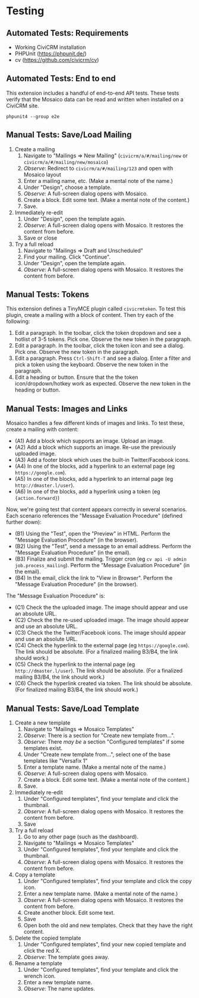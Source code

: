 # Testing

## Automated Tests: Requirements

 * Working CiviCRM installation
 * PHPUnit (https://phpunit.de/)
 * cv (https://github.com/civicrm/cv)

## Automated Tests: End to end

This extension includes a handful of end-to-end API tests.  These tests
verify that the Mosaico data can be read and written when installed on a
CiviCRM site.

```
phpunit4 --group e2e
```

## Manual Tests: Save/Load Mailing

1. Create a mailing
    1. Navigate to "Mailings => New Mailing" (`civicrm/a/#/mailing/new` or `civicrm/a/#/mailing/new/mosaico`)
    2. _Observe_: Redirect to `civicrm/a/#/mailing/123` and open with Mosaico layout
    3. Enter a mailing name, etc. (Make a mental note of the name.)
    4. Under "Design", choose a template.
    5. _Observe_: A full-screen dialog opens with Mosaico.
    6. Create a block. Edit some text. (Make a mental note of the content.)
    7. Save.
2. Immediately re-edit
    1. Under "Design", open the template again.
    2. _Observe_: A full-screen dialog opens with Mosaico. It restores the content from before.
    3. Save or close
3. Try a full reload
    1. Navigate to "Mailings => Draft and Unscheduled"
    2. Find your mailing. Click "Continue".
    3. Under "Design", open the template again.
    4. _Observe_: A full-screen dialog opens with Mosaico. It restores the content from before.

## Manual Tests: Tokens

This extension defines a TinyMCE plugin called `civicrmtoken`.  To test this
plugin, create a mailing with a block of content. Then try each of the following:

1. Edit a paragraph. In the toolbar, click the token dropdown and see a hotlist of 3-5 tokens. Pick one. Observe the new token in the paragraph.
2. Edit a paragraph. In the toolbar, click the token icon and see a dialog. Pick one. Observe the new token in the paragraph.
3. Edit a paragraph. Press `Ctrl-Shift-T` and see a dialog. Enter a filter and pick a token using the keyboard. Observe the new token in the paragraph.
4. Edit a heading or button. Ensure that the the token icon/dropdown/hotkey work as expected. Observe the new token in the heading or button.

## Manual Tests: Images and Links

Mosaico handles a few different kinds of images and links. To test these, create a
mailing with content:

 * (A1) Add a block which supports an image. Upload an image.
 * (A2) Add a block which supports an image. Re-use the previously uploaded image.
 * (A3) Add a footer block which uses the built-in Twitter/Facebook icons.
 * (A4) In one of the blocks, add a hyperlink to an external page (eg `https://google.com`).
 * (A5) In one of the blocks, add a hyperlink to an internal page (eg `http://dmaster.l/user`).
 * (A6) In one of the blocks, add a hyperlink using a token (eg `{action.forward}`)

Now, we're going test that content appears correctly in several scenarios.  Each scenario references the "Message Evaluation Procedure" (defined further down):

 * (B1) Using the "Test", open the "Preview" in HTML. Perform the "Message Evaluation Procedure" (in the browser).
 * (B2) Using the "Test", send a message to an email address. Perform the "Message Evaluation Procedure" (in the email).
 * (B3) Finalize and submit the mailing. Trigger cron (eg `cv api -U admin job.process_mailing`). Perform the "Message Evaluation Procedure" (in the email).
 * (B4) In the email, click the link to "View in Browser". Perform the "Message Evaluation Procedure" (in the browser).

The "Message Evaluation Procedure" is:

 * (C1) Check the the uploaded image. The image should appear and use an absolute URL.
 * (C2) Check the the re-used uploaded image. The image should appear and use an absolute URL.
 * (C3) Check the the Twitter/Facebook icons. The image should appear and use an absolute URL.
 * (C4) Check the hyperlink to the external page (eg `https://google.com`). The link should be absolute. (For a finalized mailing B3/B4, the link should work.)
 * (C5) Check the hyperlink to the internal page (eg `http://dmaster.l/user`). The link should be absolute. (For a finalized mailing B3/B4, the link should work.)
 * (C6) Check the hyperlink created via token. The link should be absolute. (For finalized mailing B3/B4, the link should work.)

## Manual Tests: Save/Load Template

1. Create a new template
    1. Navigate to "Mailings => Mosaico Templates"
    2. _Observe_: There is a section for "Create new template from...".
    3. _Observe_: There *may be* a section "Configured templates" if some templates exist.
    4. Under "Create new template from...", select one of the base templates like "Versafix 1"
    5. Enter a template name. (Make a mental note of the name.)
    6. _Observe_: A full-screen dialog opens with Mosaico.
    7. Create a block. Edit some text. (Make a mental note of the content.)
    8. Save.
2. Immediately re-edit
    1. Under "Configured templates", find your template and click the thumbnail.
    2. _Observe_: A full-screen dialog opens with Mosaico. It restores the content from before.
    3. Save
3. Try a full reload
    1. Go to any other page (such as the dashboard).
    2. Navigate to "Mailings => Mosaico Templates"
    3. Under "Configured templates", find your template and click the thumbnail.
    4. _Observe_: A full-screen dialog opens with Mosaico. It restores the content from before.
4. Copy a template
    1. Under "Configured templates", find your template and click the copy icon.
    2. Enter a new template name. (Make a mental note of the name.)
    3.  _Observe_: A full-screen dialog opens with Mosaico. It restores the content from before.
    4. Create another block.  Edit some text.
    5. Save
    6. Open both the old and new templates. Check that they have the right content.
5. Delete the copied template
    1. Under "Configured templates", find your new copied template and click the red X.
    2. _Observe_: The template goes away.
6. Rename a template
    1. Under "Configured templates", find your template and click the wrench icon.
    2. Enter a new template name.
    3. _Observe_: The name updates.
